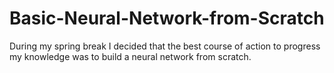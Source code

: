 # Basic-Neural-Network-from-Scratch
During my spring break I decided that the best course of action to progress my knowledge was to build a neural network from scratch.

